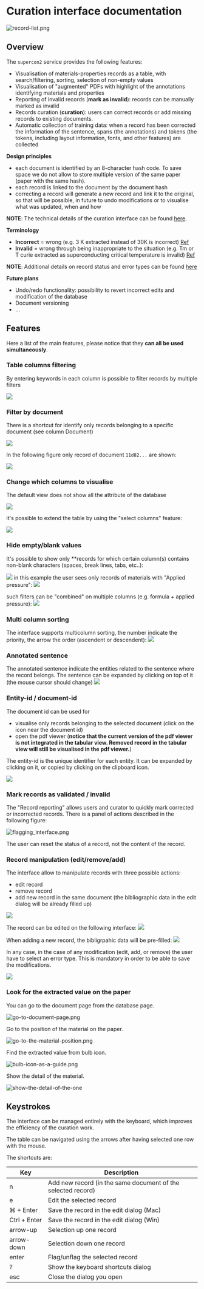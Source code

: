 # Curation interface documentation

![record-list.png](images/supercon2-overview.png)

## Overview

The `supercon2` service provides the following features:

- Visualisation of materials-properties records as a table, with search/filtering, sorting, selection of non-empty values
- Visualisation of "augmented" PDFs with highlight of the annotations identifying materials and properties
- Reporting of invalid records (**mark as invalid**): records can be manually marked as invalid
- Records curation (**curation**): users can correct records or add missing records to existing documents.
- Automatic collection of training data: when a record has been corrected the information of the sentence, spans (the
  annotations) and tokens (the tokens, including layout information, fonts, and other features) are collected

**Design principles**
- each document is identified by an 8-character hash code. To save space we do not allow to store multiple version of the same paper (paper with the same hash).
- each record is linked to the document by the document hash
- correcting a record will generate a new record and link it to the original, so that will be possible, in future to undo modifications or to visualise what was updated, when and how

**NOTE**: The technical details of the curation interface can be found [here](docs/data_workflow).

**Terminology**
- **Incorrect** = wrong (e.g. 3 K extracted instead of 30K is incorrect) [Ref](https://forum.wordreference.com/threads/invalid-incorrect-wrong.2776284/post-14029941)
- **Invalid** = wrong through being inappropriate to the situation (e.g. Tm or T curie extracted as superconducting critical temperature is invalid) [Ref](https://forum.wordreference.com/threads/invalid-incorrect-wrong.2776284/post-14029941)

**NOTE**: Additional details on record status and error types can be found [here](docs/readme.md)

**Future plans**
- Undo/redo functionality: possibility to revert incorrect edits and modification of the database
- Document versioning
- ...

## Features

Here a list of the main features, please notice that they **can all be used simultaneously**.

### Table columns filtering

By entering keywords in each column is possible to filter records by multiple filters

![](images/filter-by-keywords.png)

### Filter by document

There is a shortcut for identify only records belonging to a specific document (see column Document)

![](images/filter-by-document-1.png)

In the following figure only record of document `11d82...` are shown:

![](images/filter-by-document-2.png)


### Change which columns to visualise

The default view does not show all the attribute of the database

![](images/modify-visualised-columns-1.png)

it's possible to extend the table by using the "select columns" feature:

![](images/modify-visualised-columns-2.png)

### Hide empty/blank values

It's possible to show only **records for which certain column(s) contains non-blank characters (spaces, break lines, tabs, etc..):

![](images/visualise-non-empty-fields-1.png)
in this example the user sees only records of materials with "Applied pressure":
![](images/visualise-non-empty-fields-2.png)

such filters can be "combined" on multiple columns (e.g. formula + applied pressure):
![](images/visualise-non-empty-fields-3.png)

### Multi column sorting

The interface supports multicolumn sorting, the number indicate the priority, the arrow the order (ascendent or descendent):
![](images/multicolumn-sorting.png)

### Annotated sentence
The annotated sentence indicate the entities related to the sentence where the record belongs.
The sentence can be expanded by clicking on top of it (the mouse cursor should change)
![](images/annotated-sentence.png)

### Entity-id / document-id
The document id can be used for
- visualise only records belonging to the selected document (click on the icon near the document id)
- open the pdf viewer (**notice that the current version of the pdf viewer is not integrated in the tabular view. Removed record in the tabular view will still be visualised in the pdf viewer.**)

The entity-id is the unique identifier for each entity. It can be expanded by clicking on it, or copied by clicking on the clipboard icon.

![](images/document-entity-id.png)

### Mark records as validated / invalid

The "Record reporting" allows users and curator to quickly mark corrected or incorrected records.
There is a panel of actions described in the following figure:

![flagging_interface.png](images/flagging_interface.png)

The user can reset the status of a record, not the content of the record.

### Record manipulation (edit/remove/add)

The interface allow to manipulate records with three possible actions:
- edit record
- remove record
- add new record in the same document (the bibliographic data in the edit dialog will be already filled up)

![](images/record-actions.png)

The record can be edited on the following interface:
![](images/record-edit-dialog.png)

When adding a new record, the bibligrpahic data will be pre-filled:
![](images/add-new-record.png)

In any case, in the case of any modification (edit, add, or remove) the user have to select an error type.
This is mandatory in order to be able to save the modifications.

![](images/error-type-selection.png)

### Look for the extracted value on the paper

You can go to the document page from the database page.

![go-to-document-page.png](images/go-to-document-page.png)

Go to the position of the material on the paper.

![go-to-the-material-position.png](images/go-to-the-material-position.png)

Find the extracted value from bulb icon.

![bulb-icon-as-a-guide.png](images/bulb-icon-as-a-guide.png)

Show the detail of the material.

![show-the-detail-of-the-one](images/show-the-detail-of-the-one.png)

## Keystrokes

The interface can be managed entirely with the keyboard, which improves the efficiency of the curation work.

The table can be navigated using the arrows after having selected one row with the mouse.

The shortcuts are:

| Key          | Description                                                  |
|--------------|--------------------------------------------------------------|
| n            | Add new record (in the same document of the selected record) |
| e            | Edit the selected record                                     |
| ⌘ + Enter    | Save the record in the edit dialog (Mac)                     |
| Ctrl + Enter | Save the record in the edit dialog (Win)                     |
| arrow-up     | Selection up one record                                      |
| arrow-down   | Selection down one record                                    |
| enter        | Flag/unflag the selected record                              |
| ?            | Show the keyboard shortcuts dialog                           |
| esc          | Close the dialog you open                                    |

